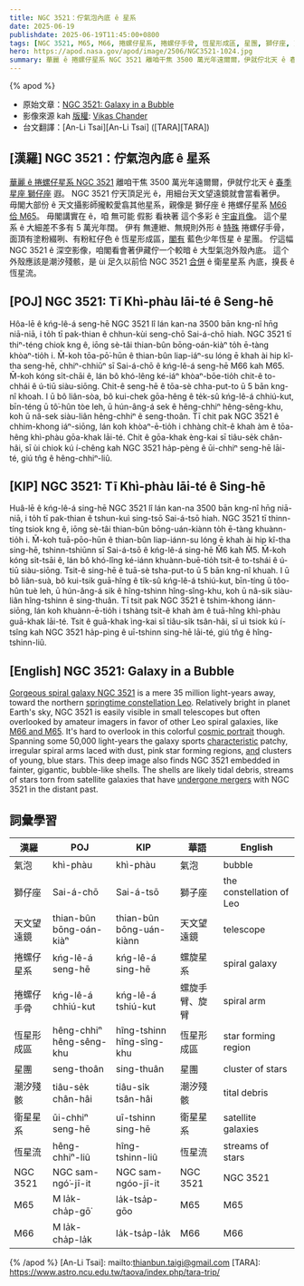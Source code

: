 ```yaml
---
title: NGC 3521：佇氣泡內底 ê 星系
date: 2025-06-19
publishdate: 2025-06-19T11:45:00+0800
tags: [NGC 3521, M65, M66, 捲螺仔星系, 捲螺仔手骨, 恆星形成區, 星團, 獅仔座, 天文望遠鏡, 潮汐殘骸, 衛星星系, 恆星流, 氣泡]
hero: https://apod.nasa.gov/apod/image/2506/NGC3521-1024.jpg
summary: 華麗 ê 捲螺仔星系 NGC 3521 離咱干焦 3500 萬光年遠爾爾，伊就佇北天 ê 春季星座 獅仔座 遐。
---
```


{% apod %}

- 原始文章：[NGC 3521: Galaxy in a Bubble](https://apod.nasa.gov/apod/ap250619.html)
- 影像來源 kah [版權][Copyright]: [Vikas Chander][Vikas_Chander]
- 台文翻譯：[An-Li Tsai][An-Li Tsai] ([TARA][TARA])


## [漢羅] NGC 3521：佇氣泡內底 ê 星系
[華麗 ê 捲螺仔星系 NGC 3521][Gorgeous spiral galaxy NGC 3521] 離咱干焦 3500 萬光年遠爾爾，伊就佇北天 ê [春季星座 獅仔座][springtime constellation Leo] 遐。
NGC 3521 佇天頂足光 ê，用細台天文望遠鏡就會當看著伊。
毋閣大部份 ê 天文攝影師攏較愛翕其他星系，親像是 獅仔座 ê 捲螺仔星系 [M66 佮 M65][M66 and M65 t]。
毋閣講實在 ê，咱 無可能 假影 看袂著 這个多彩 ê [宇宙肖像][cosmic portrait]。
這个星系 ê 大細差不多有 5 萬光年闊。
伊有 無連紲、無規則外形 ê [特殊][characteristic] 捲螺仔手骨，面頂有塗粉綴咧、有粉紅仔色 ê 恆星形成區，[閣有][and] 藍色少年恆星 ê 星團。
佇這幅 NGC 3521 ê 深空影像，咱閣看會著伊藏佇一个較暗 ê 大型氣泡外殼內底。
這个外殼應該是潮汐殘骸，是 ùi 足久以前佮 NGC 3521 [合併][undergone mergers] ê 衛星星系 內底，搝長 ê 恆星流。




## [POJ] NGC 3521: Tī Khì-phàu lāi-té ê Seng-hē
Hôa-lē ê kńg-lê-á seng-hē NGC 3521 lî lán kan-na 3500 bān kng-nî hn̄g niā-niā, i to̍h tī pak-thian ê chhun-kùi seng-chō Sai-á-chō hiah.
NGC 3521 tī thiⁿ-téng chiok kng ê, iōng sè-tâi thian-bûn bōng-oán-kiàⁿ to̍h ē-tàng khòaⁿ-tio̍h i.
M̄-koh tōa-pō͘-hūn ê thian-bûn liap-iáⁿ-su lóng ē khah ài hip kî-tha seng-hē, chhiⁿ-chhiūⁿ sī Sai-á-chō ê kńg-lê-á seng-hē M66 kah M65.
M̄-koh kóng si̍t-chāi ê, lán bô khó-lêng ké-iáⁿ khòaⁿ-bōe-tio̍h chit-ê to-chhái ê ú-tiū siàu-siōng.
Chit-ê seng-hē ê tōa-sè chha-put-to ū 5 bān kng-nî khoah.
I ū bô liân-sòa, bô kui-chek gōa-hêng ê te̍k-sû kńg-lê-á chhiú-kut, bīn-téng ū tô͘-hûn tòe leh, ū hún-âng-á sek ê hêng-chhiⁿ hêng-sêng-khu, koh ū nâ-sek siàu-liân hêng-chhiⁿ ê seng-thoân.
Tī chit pak NGC 3521 ê chhim-khong iáⁿ-siōng, lán koh khòaⁿ-ē-tio̍h i chhàng chi̍t-ê khah àm ê tōa-hêng khì-phàu gōa-khak lāi-té.
Chit ê gōa-khak èng-kai sī tiâu-se̍k chân-hâi, sī ùi chiok kú í-chêng kah NGC 3521 ha̍p-pèng ê ūi-chhiⁿ seng-hē lāi-té, giú tn̂g ê hêng-chhiⁿ-liû.


## [KIP] NGC 3521: Tī Khì-phàu lāi-té ê Sing-hē
Huâ-lē ê kńg-lê-á sing-hē NGC 3521 lî lán kan-na 3500 bān kng-nî hn̄g niā-niā, i to̍h tī pak-thian ê tshun-kuì sing-tsō Sai-á-tsō hiah.
NGC 3521 tī thinn-tíng tsiok kng ê, iōng sè-tâi thian-bûn bōng-uán-kiànn to̍h ē-tàng khuànn-tio̍h i.
M̄-koh tuā-pōo-hūn ê thian-bûn liap-iánn-su lóng ē khah ài hip kî-tha sing-hē, tshinn-tshiūnn sī Sai-á-tsō ê kńg-lê-á sing-hē M̌6 kah M̌5.
M̄-koh kóng si̍t-tsāi ê, lán bô khó-lîng ké-iánn khuànn-buē-tio̍h tsit-ê to-tshái ê ú-tiū siàu-siōng.
Tsit-ê sing-hē ê tuā-sè tsha-put-to ū 5 bān kng-nî khuah.
I ū bô liân-suà, bô kui-tsik guā-hîng ê ti̍k-sû kńg-lê-á tshiú-kut, bīn-tíng ū tôo-hûn tuè leh, ū hún-âng-á sik ê hîng-tshinn hîng-sîng-khu, koh ū nâ-sik siàu-liân hîng-tshinn ê sing-thuân.
Tī tsit pak NGC 3521 ê tshim-khong iánn-siōng, lán koh khuànn-ē-tio̍h i tshàng tsi̍t-ê khah àm ê tuā-hîng khì-phàu guā-khak lāi-té.
Tsit ê guā-khak ìng-kai sī tiâu-si̍k tsân-hâi, sī uì tsiok kú í-tsîng kah NGC 3521 ha̍p-pìng ê uī-tshinn sing-hē lāi-té, giú tn̂g ê hîng-tshinn-liû.

## [English] NGC 3521: Galaxy in a Bubble
[Gorgeous spiral galaxy NGC 3521][Gorgeous spiral galaxy NGC 3521] is a mere 35 million light-years away, toward the northern [springtime constellation Leo][springtime constellation Leo].
Relatively bright in planet Earth's sky, NGC 3521 is easily visible in small telescopes but often overlooked by amateur imagers in favor of other Leo spiral galaxies, like [M66 and M65][M66 and M65 e].
It's hard to overlook in this colorful [cosmic portrait][cosmic portrait] though.
Spanning some 50,000 light-years the galaxy sports [characteristic][characteristic] patchy, irregular spiral arms laced with dust, pink star forming regions, [and][and] clusters of young, blue stars.
This deep image also finds NGC 3521 embedded in fainter, gigantic, bubble-like shells.
The shells are likely tidal debris, streams of stars torn from satellite galaxies that have [undergone mergers][undergone mergers] with NGC 3521 in the distant past.

## 詞彙學習
|漢羅|POJ|KIP|華語|English|
|-|-|-|-|-|
|氣泡|khì-phàu|khì-phàu|氣泡|bubble|
|獅仔座|Sai-á-chō|Sai-á-tsō|獅子座|the constellation of Leo|
|天文望遠鏡|thian-bûn bōng-oán-kiàⁿ|thian-bûn bōng-uán-kiànn|天文望遠鏡|telescope|
|捲螺仔星系|kńg-lê-á seng-hē|kńg-lê-á sing-hē|螺旋星系|spiral galaxy|
|捲螺仔手骨|kńg-lê-á chhiú-kut|kńg-lê-á tshiú-kut|螺旋手臂、旋臂|spiral arm|
|恆星形成區|hêng-chhiⁿ hêng-sêng-khu|hîng-tshinn hîng-sîng-khu|恆星形成區|star forming region|
|星團|seng-thoân|sing-thuân|星團|cluster of stars|
|潮汐殘骸|tiâu-se̍k chân-hâi|tiâu-si̍k tsân-hâi|潮汐殘骸|tital debris|
|衛星星系|ūi-chhiⁿ seng-hē|uī-tshinn sing-hē|衛星星系|satellite galaxies|
|恆星流|hêng-chhiⁿ-liû|hîng-tshinn-liû|恆星流|streams of stars|
|NGC 3521|NGC sam-ngó͘-jī-it|NGC sam-ngóo-jī-it|NGC 3521|NGC 3521|
|M65|M la̍k-cha̍p-gō͘|la̍k-tsa̍p-gōo|M65|M65|
|M66|M la̍k-cha̍p-la̍k|la̍k-tsa̍p-la̍k|M66|M66|


{% /apod %}
[An-Li Tsai]: mailto:thianbun.taigi@gmail.com
[TARA]: https://www.astro.ncu.edu.tw/taova/index.php/tara-trip/

[copyright]: https://apod.nasa.gov/apod/fap/lib/about_apod.html#srapply
[License3]: https://creativecommons.org/licenses/by-nc-nd/3.0/
[License2]:https://creativecommons.org/licenses/by-nc-nd/2.0/

[Gorgeous spiral galaxy NGC 3521]:https://www.nasa.gov/image-feature/goddard/hubble-shears-a-woolly-galaxy
[springtime constellation Leo]:https://earthsky.org/favorite-star-patterns/spring-triangle-regulus-arcturus-spica/
[M66 and M65 e]:https://apod.nasa.gov/apod/ap210320.html
[M66 and M65 t]:https://apod.tw/daily/20210320/
[cosmic portrait]:https://www.hansonastronomy.com/ngc3521-1meter
[characteristic]:https://arxiv.org/abs/1803.03653
[and]:https://arxiv.org/abs/1312.2399
[undergone mergers]:http://www.cosmotography.com/images/galaxy_formation_and_evolution.html
[Vikas_Chander]:https://www.instagram.com/vikaschanderastrophotography/
[Copyright]:lib/about_apod.html#srapply